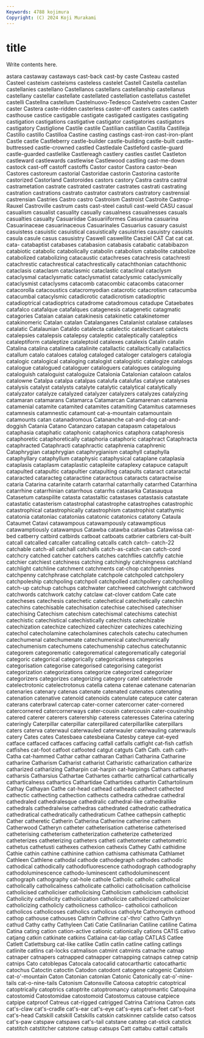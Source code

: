 ```yaml
---
Keywords: 4788 kojimura
Copyright: (C) 2024 Koji Murakami
---
```


# title

Write contents here.



astara castaway castaways cast-back cast-by caste
Casteau casted Casteel casteism casteisms casteless castelet Castell Castella castellan
castellanies castellano Castellanos castellans castellanship castellanus castellany castellar castellate castellated
castellation castellatus castellet castelli Castellna castellum Castelnuovo-Tedesco Castelvetro casten Caster
caster Castera caste-ridden casterless caster-off casters castes casteth casthouse castice
castigable castigate castigated castigates castigating castigation castigations castigative castigator castigatories
castigators castigatory Castiglione Castile castile Castilian castilian Castilla Castilleja Castillo
castillo Castilloa Castine casting castings cast-iron cast-iron-plant Castle castle Castleberry
castle-builder castle-building castle-built castle-buttressed castle-crowned castled Castledale Castleford castle-guard castle-guarded
castlelike Castlereagh castlery castles castlet Castleton castleward castlewards castlewise Castlewood
castling cast-me-down castock cast-off castoff castoffs Castor castor Castora castor-bean
Castores castoreum castorial Castoridae castorin Castorina castorite castorized Castorland Castoroides
castors castory Castra castra castral castrametation castrate castrated castrater castrates
castrati castrating castration castrations castrato castrator castrators castratory castrensial castrensian
Castries Castro castro Castroism Castroist Castroite Castrop-Rauxel Castroville castrum casts
cast-steel castuli cast-weld CASU casual casualism casualist casuality casually casualness
casualnesses casuals casualties casualty Casuariidae Casuariiformes Casuarina casuarina Casuarinaceae casuarinaceous
Casuarinales Casuarius casuary casuist casuistess casuistic casuistical casuistically casuistries casuistry
casuists casula casule casus casusistry Caswell caswellite Casziel CAT Cat
cat cat. cata- catabaptist catabases catabasion catabasis catabatic catabibazon catabiotic
catabolic catabolically catabolin catabolism catabolite catabolize catabolized catabolizing catacaustic catachreses
catachresis catachresti catachrestic catachrestical catachrestically catachthonian catachthonic cataclasis cataclasm cataclasmic
cataclastic cataclinal cataclysm cataclysmal cataclysmatic cataclysmatist cataclysmic cataclysmically cataclysmist cataclysms
catacomb catacombic catacombs catacorner catacorolla catacoustics catacromyodian catacrotic catacrotism catacumba
catacumbal catacylsmic catadicrotic catadicrotism catadioptric catadioptrical catadioptrics catadrome catadromous catadupe
Cataebates catafalco catafalque catafalques catagenesis catagenetic catagmatic catagories Cataian cataian
catakinesis catakinetic catakinetomer catakinomeric Catalan catalan Catalanganes Catalanist catalase catalases
catalatic Catalaunian Cataldo catalecta catalectic catalecticant catalects catalepsies catalepsis catalepsy
cataleptic cataleptically cataleptics cataleptiform cataleptize cataleptoid catalexes catalexis Catalin catalin
Catalina catalina catalineta catalinite catallactic catallactically catallactics catallum catalo cataloes
catalog cataloged cataloger catalogers catalogia catalogic catalogical cataloging catalogist catalogistic
catalogize catalogs catalogue catalogued cataloguer cataloguers catalogues cataloguing cataloguish cataloguist
cataloguize Catalonia Catalonian cataloon catalos catalowne Catalpa catalpa catalpas catalufa
catalufas catalyse catalyses catalysis catalyst catalysts catalyte catalytic catalytical catalytically
catalyzator catalyze catalyzed catalyzer catalyzers catalyzes catalyzing catamaran catamarans Catamarca
Catamarcan Catamarenan catamenia catamenial catamite catamited catamites catamiting Catamitus catamneses
catamnesis catamnestic catamount cat-a-mountain catamountain catamounts catan catanadromous Catananche cat-and-dog
cat-and-doggish Catania Catano Catanzaro catapan catapasm catapetalous cataphasia cataphatic cataphonic
cataphonics cataphora cataphoresis cataphoretic cataphoretically cataphoria cataphoric cataphract Cataphracta cataphracted
Cataphracti cataphractic cataphrenia cataphrenic Cataphrygian cataphrygian cataphrygianism cataphyll cataphylla cataphyllary
cataphyllum cataphysic cataphysical cataplane cataplasia cataplasis cataplasm cataplastic catapleiite cataplexy
catapuce catapult catapulted catapultic catapultier catapulting catapults cataract cataractal cataracted
cataracteg cataractine cataractous cataracts cataractwise cataria Catarina catarinite catarrh catarrhal
catarrhally catarrhed Catarrhina catarrhine catarrhinian catarrhous catarrhs catasarka Catasauqua Catasetum
cataspilite catasta catastaltic catastases catastasis catastate catastatic catasterism catastrophal catastrophe
catastrophes catastrophic catastrophical catastrophically catastrophism catastrophist catathymic catatonia catatoniac catatonias
catatonic catatonics catatony Cataula Cataumet Catavi catawampous catawampously catawamptious catawamptiously
catawampus Catawba catawba catawbas Catawissa cat-bed catberry catbird catbirds catboat
catboats catbrier catbriers cat-built catcall catcalled catcaller catcalling catcalls catch
catch- catch-22 catchable catch-all catchall catchalls catch-as-catch-can catch-cord catchcry catched
catcher catchers catches catchflies catchfly catchie catchier catchiest catchiness catching
catchingly catchingness catchland catchlight catchline catchment catchments cat-chop catchpennies catchpenny
catchphrase catchplate catchpole catchpoled catchpolery catchpoleship catchpoling catchpoll catchpolled catchpollery
catchpolling catch-up catchup catchups catchwater catchweed catchweight catchword catchwords catchwork
catchy catclaw cat-clover catdom Cate cate catecheses catechesis catechetic catechetical
catechetically catechin catechins catechisable catechisation catechise catechised catechiser catechising Catechism
catechism catechismal catechisms catechist catechistic catechistical catechistically catechists catechizable catechization
catechize catechized catechizer catechizes catechizing catechol catecholamine catecholamines catechols catechu
catechumen catechumenal catechumenate catechumenical catechumenically catechumenism catechumens catechumenship catechus catechutannic
categorem categorematic categorematical categorematically categorial categoric categorical categorically categoricalness categories
categorisation categorise categorised categorising categorist categorization categorizations categorize categorized categorizer
categorizers categorizes categorizing category catel catelectrode catelectrotonic catelectrotonus catella catena
catenae catenane catenarian catenaries catenary catenas catenate catenated catenates catenating
catenation catenative catenoid catenoids catenulate catepuce cater cateran caterans caterbrawl
catercap cater-corner catercorner cater-cornered catercornered catercornerways cater-cousin catercousin cater-cousinship catered
caterer caterers caterership cateress cateresses Caterina catering cateringly Caterpillar caterpillar
caterpillared caterpillarlike caterpillars caters caterva caterwaul caterwauled caterwauler caterwauling caterwauls
catery Cates cates Catesbaea catesbeiana Catesby cateye cat-eyed catface catfaced
catfaces catfacing catfall catfalls catfight cat-fish catfish catfishes cat-foot catfoot
catfooted catgut catguts Cath Cath. cath cath- Catha cat-hammed Cathar
cathar catharan Cathari Catharina Catharine catharine Catharism Catharist catharist Catharistic
catharization catharize catharized catharizing Catharpin cat-harpin cat-harpings Cathars catharses catharsis
Catharsius Cathartae Cathartes cathartic cathartical cathartically catharticalness cathartics Cathartidae Cathartides
cathartin Cathartolinum Cathay Cathayan Cathe cat-head cathead catheads cathect cathected
cathectic cathecting cathection cathects cathedra cathedrae cathedral cathedraled cathedralesque cathedralic
cathedral-like cathedrallike cathedrals cathedralwise cathedras cathedrated cathedratic cathedratica cathedratical cathedratically
cathedraticum Cathee cathepsin catheptic Cather catheretic Catherin Catherina Catherine catherine
cathern Catherwood Catheryn catheter catheterisation catheterise catheterised catheterising catheterism catheterization
catheterize catheterized catheterizes catheterizing catheters catheti cathetometer cathetometric cathetus cathetusti
cathexes cathexion cathexis Cathey Cathi cathidine Cathie cathin cathine cathinine
cathion cathisma cathismata Cathlamet Cathleen Cathlene cathodal cathode cathodegraph cathodes
cathodic cathodical cathodically cathodofluorescence cathodograph cathodography cathodoluminescence cathodo-luminescent cathodoluminescent cathograph
cathography cat-hole cathole Catholic catholic catholical catholically catholicalness catholicate catholici
catholicisation catholicise catholicised catholiciser catholicising Catholicism catholicism catholicist Catholicity catholicity
catholicization catholicize catholicized catholicizer catholicizing catholicly catholicness catholico- catholicoi catholicon
catholicos catholicoses catholics catholicus catholyte Cathomycin cathood cathop cathouse cathouses
Cathrin Cathrine ca'-thro' cathro Cathryn cathud Cathy cathy Cathyleen Cati
Catie Catilinarian Catiline catiline Catima Catina cating cation cation-active cationic
cationically cations CATIS cativo catjang catkin catkinate catkins Catlaina cat-lap
catlap CATLAS Catlee Catlett Catlettsburg cat-like catlike Catlin catlin catline
catling catlings catlinite catlins cat-locks catmalison catmint catmints catnache catnap
catnaper catnapers catnapped catnapper catnapping catnaps catnep catnip catnips Cato
catoblepas Catocala catocalid catocarthartic catocathartic catochus Catoctin catoctin Catodon catodont
catogene catogenic Catoism cat-o'-mountain Caton Catonian catonian Catonic Catonically cat-o'-nine-tails
cat-o-nine-tails Catonism Catonsville Catoosa catoptric catoptrical catoptrically catoptrics catoptrite catoptromancy
catoptromantic Catoquina catostomid Catostomidae catostomoid Catostomus catouse catpiece catpipe catproof
Catreus cat-rigged catrigged Catrina Catriona Catron cats cat's-claw cat's-cradle cat's-ear
cat's-eye cat's-eyes cat's-feet cat's-foot cat's-head Catskill catskill Catskills catskin catskinner
catslide catso catsos cat's-paw catspaw catspaws cat's-tail catstane catstep cat-stick
catstick catstitch catstitcher catstone catsup catsups Catt cattabu cattail cattails
